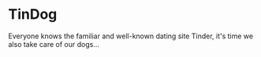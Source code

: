 # TinDog
Everyone knows the familiar and well-known dating site Tinder, it's time we also take care of our dogs...
